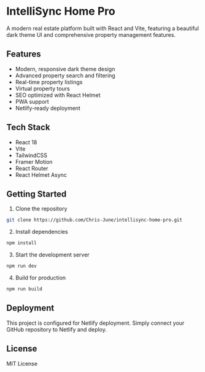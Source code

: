 # IntelliSync Home Pro

A modern real estate platform built with React and Vite, featuring a beautiful dark theme UI and comprehensive property management features.

## Features

- Modern, responsive dark theme design
- Advanced property search and filtering
- Real-time property listings
- Virtual property tours
- SEO optimized with React Helmet
- PWA support
- Netlify-ready deployment

## Tech Stack

- React 18
- Vite
- TailwindCSS
- Framer Motion
- React Router
- React Helmet Async

## Getting Started

1. Clone the repository
```bash
git clone https://github.com/Chris-June/intellisync-home-pro.git
```

2. Install dependencies
```bash
npm install
```

3. Start the development server
```bash
npm run dev
```

4. Build for production
```bash
npm run build
```

## Deployment

This project is configured for Netlify deployment. Simply connect your GitHub repository to Netlify and deploy.

## License

MIT License
